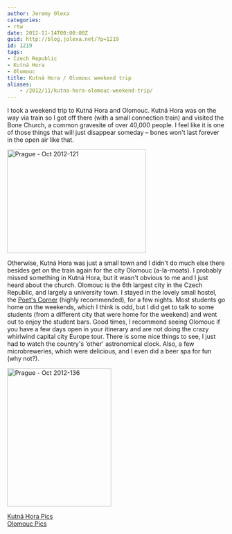 ```yaml
---
author: Jeremy Olexa
categories:
- rtw
date: 2012-11-14T00:00:00Z
guid: http://blog.jolexa.net/?p=1219
id: 1219
tags:
- Czech Republic
- Kutná Hora
- Olomouc
title: Kutná Hora / Olomouc weekend trip
aliases:
    - /2012/11/kutna-hora-olomouc-weekend-trip/
---
```


I took a weekend trip to Kutná Hora and Olomouc. Kutná Hora was on the way via train so I got off there (with a small connection train) and visited the Bone Church, a common gravesite of over 40,000 people. I feel like it is one of those things that will just disappear someday &#8211; bones won't last forever in the open air like that. 

[<img src="http://farm9.staticflickr.com/8480/8185750920_98df61c565_n.jpg" width="320" height="240" alt="Prague - Oct 2012-121" />][1]

Otherwise, Kutná Hora was just a small town and I didn't do much else there besides get on the train again for the city Olomouc (a-la-moats). I probably missed something in Kutná Hora, but it wasn't obvious to me and I just heard about the church. Olomouc is the 6th largest city in the Czech Republic, and largely a university town. I stayed in the lovely small hostel, the [Poet's Corner][2] (highly recommended), for a few nights. Most students go home on the weekends, which I think is odd, but I did get to talk to some students (from a different city that were home for the weekend) and went out to enjoy the student bars. Good times, I recommend seeing Olomouc if you have a few days open in your itinerary and are not doing the crazy whirlwind capital city Europe tour. There is some nice things to see, I just had to watch the country's &#8216;other' astronomical clock. Also, a few microbreweries, which were delicious, and I even did a beer spa for fun (why not?).

[<img src="http://farm9.staticflickr.com/8210/8185765936_fedf160eb0_n.jpg" width="240" height="320" alt="Prague - Oct 2012-136" />][3]

[Kutná Hora Pics][4]  
[Olomouc Pics][5]

 [1]: http://www.flickr.com/photos/jolexa/8185750920/ "Prague - Oct 2012-121 by jolexa112, on Flickr"
 [2]: http://www.hostelolomouc.com/
 [3]: http://www.flickr.com/photos/jolexa/8185765936/ "Prague - Oct 2012-136 by jolexa112, on Flickr"
 [4]: http://www.flickr.com/photos/jolexa/tags/kutnahora/
 [5]: http://www.flickr.com/photos/jolexa/tags/olomouc/